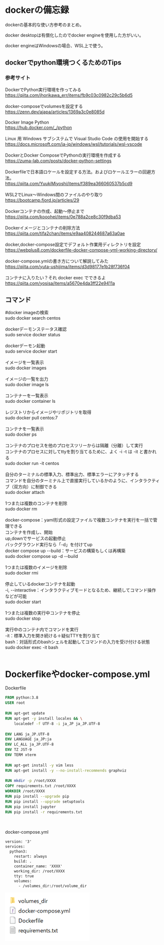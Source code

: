 # dockerの備忘録
dockerの基本的な使い方参考のまとめ。

docker desktopは有償化したのでdocker engineを使用した方がいい。

docker engineはWindowsの場合、WSL上で使う。
## dockerでpython環境つくるためのTips
### 参考サイト
DockerでPython実行環境を作ってみる
<br>
https://qiita.com/jhorikawa_err/items/fb9c03c0982c29c5b6d5
<br>
<br>
docker-composeでvolumesを設定する
<br>
https://zenn.dev/ajapa/articles/1369a3c0e8085d
<br>
<br>
Docker Image Python
<br>
https://hub.docker.com/_/python
<br>
<br>
Linux 用 Windows サブシステムで Visual Studio Code の使用を開始する
<br>
https://docs.microsoft.com/ja-jp/windows/wsl/tutorials/wsl-vscode
<br>
<br>
DockerとDocker ComposeでPythonの実行環境を作成する
<br>
https://zuma-lab.com/posts/docker-python-settings
<br>
<br>
Dockerfileで日本語ロケールを設定する方法。およびロケールエラーの回避方法。
<br>
https://qiita.com/YuukiMiyoshi/items/f389ea366060537b5cd9
<br>
<br>
WSL2でLinux～Windows間のファイルのやり取り
<br>
https://bootcamp.fjord.jp/articles/29
<br>
<br>
Dockerコンテナの作成、起動〜停止まで
<br>
https://qiita.com/kooohei/items/0e788a2ce8c30f9dba53
<br>
<br>
Dockerイメージとコンテナの削除方法
<br>
https://qiita.com/tifa2chan/items/e9aa408244687a63a0ae
<br>
<br>
docker,docker-compose設定でデフォルト作業用ディレクトリを設定
<br>
https://webplus8.com/dockerfile-docker-compose-yml-working-directory/
<br>
<br>
docker-compose.ymlの書き方について解説してみた
<br>
https://qiita.com/yuta-ushijima/items/d3d98177e1b28f736f04
<br>
<br>
コンテナに入りたい？それ docker exec でできるよ
<br>
https://qiita.com/yosisa/items/a5670e4da3ff22e9411a

## コマンド
#docker imageの検索
<br>
sudo docker search centos
<br>
<br>
dockerデーモンステータス確認
<br>
sudo service docker status
<br>
<br>
dockerデーモン起動
<br>
sudo service docker start
<br>
<br>
イメージを一覧表示
<br>
sudo docker images
<br>
<br>
イメージの一覧を出力
<br>
sudo docker image ls
<br>
<br>
コンテナーを一覧表示
<br>
sudo docker container ls
<br>
<br>
レジストリからイメージやリポジトリを取得
<br>
sudo docker pull centos:7
<br>
<br>
コンテナを一覧表示
<br>
sudo docker ps
<br>
<br>
コンテナのプロセスを他のプロセスツリーからは隔離（分離）して実行
<br>
コンテナのプロセスに対してttyを割り当てるために、よく -i -t は -it と書かれる
<br>
sudo docker run -it centos
<br>
<br>
自分のターミナルの標準入力、標準出力、標準エラーにアタッチする
<br>
コマンドを自分のターミナル上で直接実行しているかのように、インタラクティブ（双方向）に制御できる
<br>
sudo docker attach <id>
<br>
<br>
1つまたは複数のコンテナを削除
<br>
sudo docker rm <id>
<br>
<br>
docker-compose：yaml形式の設定ファイルで複数コンテナを実行を一括で管理できる
<br>
コンテナを作成し、開始
<br>
up,downでサービスの起動停止
<br>
バックグラウンド実行なら「-d」を付けてup
<br>
docker compose up --build：サービスの構築もしくは再構築
<br>
sudo docker compose up -d --build
<br>
<br>
1つまたは複数のイメージを削除
<br>
sudo docker rmi <id>
<br>
<br>
停止しているdockerコンテナを起動
<br>
-i, --interactive：インタラクティブモードとなるため、継続してコマンド操作などが可能
<br>
sudo docker start <id>
<br>
<br>
1つまたは複数の実行中コンテナを停止
<br>
sudo docker stop <id>
<br>
<br>
実行中のコンテナ内でコマンドを実行
<br>
-it：標準入力を開き続ける＋疑似TTYを割り当て
<br>
bash：対話形式のbashシェルを起動してコマンドの入力を受け付ける状態
<br>
sudo docker exec -it <container-name> bash
<br>
<br>
# Dockerfikeやdocker-compose.yml
Dockerfile

```Dockerfile
FROM python:3.8
USER root

RUN apt-get update
RUN apt-get -y install locales && \
    localedef -f UTF-8 -i ja_JP ja_JP.UTF-8

ENV LANG ja_JP.UTF-8
ENV LANGUAGE ja_JP:ja
ENV LC_ALL ja_JP.UTF-8
ENV TZ JST-9
ENV TERM xterm

RUN apt-get install -y vim less
RUN apt-get install -y --no-install-recommends graphviz

RUN mkdir -p /root/XXXX
COPY requirements.txt /root/XXXX
WORKDIR /root/XXXX
RUN pip install --upgrade pip
RUN pip install --upgrade setuptools
RUN pip install jupyter
RUN pip install -r requirements.txt
```

<br>
<br>
docker-compose.yml

```
version: '3'
services:
  python3:
    restart: always
    build: .
    container_name: 'XXXX'
    working_dir: /root/XXXX
    tty: true
    volumes:
      - /volumes_dir:/root/volume_dir
```

![docker_files](https://github.com/R-K-DataAnalyst/boilerplate/blob/master/source/fig/docker_files.png)